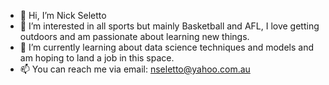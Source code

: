- 👋 Hi, I’m Nick Seletto
- 👀 I’m interested in all sports but mainly Basketball and AFL, I love getting outdoors and am passionate about learning new things.
- 🌱 I’m currently learning about data science techniques and models and am hoping to land a job in this space.
- 📫 You can reach me via email: nseletto@yahoo.com.au
